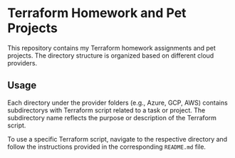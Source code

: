 # Terraform Homework and Pet Projects

This repository contains my Terraform homework assignments and pet projects. The directory structure is organized based on different cloud providers.


## Usage

Each directory under the provider folders (e.g., Azure, GCP, AWS) contains subdirectorys with Terraform script related to a task or project. The subdirectory name reflects the purpose or description of the Terraform script.

To use a specific Terraform script, navigate to the respective directory and follow the instructions provided in the corresponding `README.md` file.
